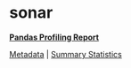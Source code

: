 # sonar

[**Pandas Profiling Report**](https://epistasislab.github.io/penn-ml-benchmarks/profile/sonar.html)

[Metadata](metadata.yaml) | [Summary Statistics](summary_stats.csv)

